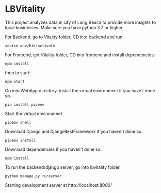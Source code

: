 # LBVitality
This project analyzes data in city of Long Beach to provide more insights to local businesses.
Make sure you have python 3.7 or higher


For Backend, go to Vitality folder, CD into backend and run:
```
source env/bin/activate
```

For Frontend, got Vitality folder, CD into frontend and install dependencies:
```
npm install
```

then to start:
```
npm start
```


Go into WebApp directory. install the virtual environment if you have't done so.
```
pip install pipenv
```

Start the virtual environment
```
pipenv shell
```
Download Django and DjangoRestFramework if you haven't done so.
```
pipenv install
```

Download dependencies if you haven't done so.
```
npm install
```

To run the backend/django server, go into lbvitality folder 
```
python manage.py runserver
```
Starting development server at http://localhost:8000/
